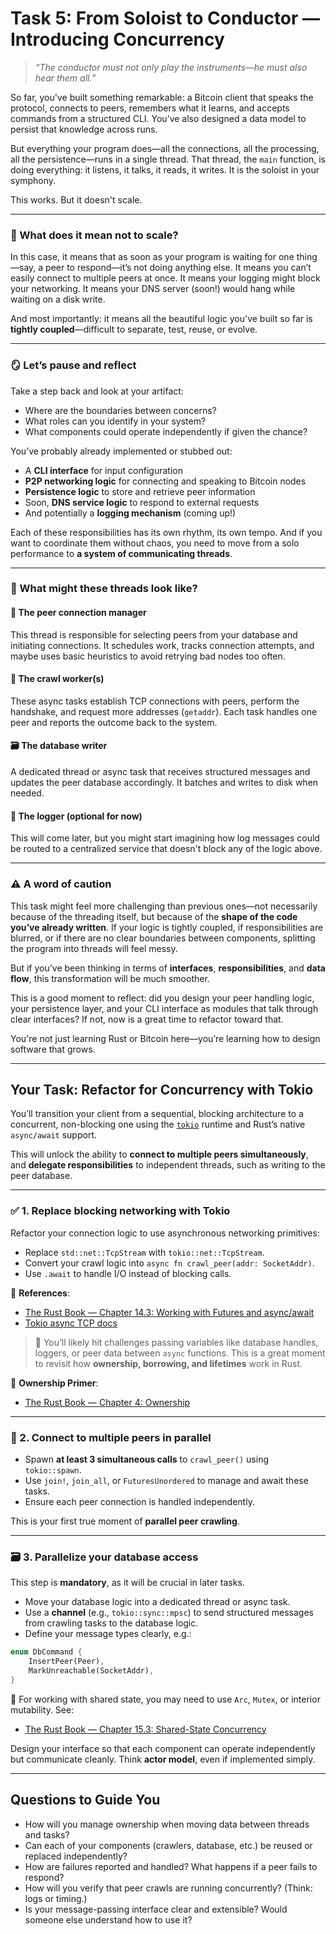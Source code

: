 # Task 5: From Soloist to Conductor — Introducing Concurrency

> *“The conductor must not only play the instruments—he must also hear them all.”*

So far, you've built something remarkable:
a Bitcoin client that speaks the protocol, connects to peers, remembers what it learns, and accepts commands from a structured CLI.
You’ve also designed a data model to persist that knowledge across runs.

But everything your program does—all the connections, all the processing, all the persistence—runs in a single thread.
That thread, the `main` function, is doing everything:
it listens, it talks, it reads, it writes.
It is the soloist in your symphony.

This works. But it doesn't scale.

---

### 🚧 What does it mean not to scale?

In this case, it means that as soon as your program is waiting for one thing—say, a peer to respond—it’s not doing anything else.
It means you can’t easily connect to multiple peers at once.
It means your logging might block your networking.
It means your DNS server (soon!)
would hang while waiting on a disk write.

And most importantly:
it means all the beautiful logic you've built so far is **tightly coupled**—difficult to separate, test, reuse, or evolve.

---

### 🪞 Let’s pause and reflect

Take a step back and look at your artifact:

- Where are the boundaries between concerns?
- What roles can you identify in your system?
- What components could operate independently if given the chance?

You’ve probably already implemented or stubbed out:

- A **CLI interface** for input configuration
- **P2P networking logic** for connecting and speaking to Bitcoin nodes
- **Persistence logic** to store and retrieve peer information
- Soon, **DNS service logic** to respond to external requests
- And potentially a **logging mechanism** (coming up!)

Each of these responsibilities has its own rhythm, its own tempo.
And if you want to coordinate them without chaos, you need to move from a solo performance to **a system of communicating threads**.

---

### 🧵 What might these threads look like?

#### 🧭 The peer connection manager

This thread is responsible for selecting peers from your database and initiating connections.
It schedules work, tracks connection attempts, and maybe uses basic heuristics to avoid retrying bad nodes too often.

#### 🔌 The crawl worker(s)

These async tasks establish TCP connections with peers, perform the handshake, and request more addresses (`getaddr`).
Each task handles one peer and reports the outcome back to the system.

#### 🗃️ The database writer

A dedicated thread or async task that receives structured messages and updates the peer database accordingly.
It batches and writes to disk when needed.

#### 🧾 The logger (optional for now)

This will come later, but you might start imagining how log messages could be routed to a centralized service that doesn't block any of the logic above.

---

### ⚠️ A word of caution

This task might feel more challenging than previous ones—not necessarily because of the threading itself, but because of the **shape of the code you’ve already written**.
If your logic is tightly coupled, if responsibilities are blurred, or if there are no clear boundaries between components, splitting the program into threads will feel messy.

But if you’ve been thinking in terms of **interfaces**, **responsibilities**, and **data flow**, this transformation will be much smoother.

This is a good moment to reflect:
did you design your peer handling logic, your persistence layer, and your CLI interface as modules that talk through clear interfaces?
If not, now is a great time to refactor toward that.

You're not just learning Rust or Bitcoin here—you’re learning how to design software that grows.

---

## Your Task: Refactor for Concurrency with Tokio

You’ll transition your client from a sequential, blocking architecture to a concurrent, non-blocking one using the [`tokio`](https://tokio.rs/) runtime and Rust’s native `async/await` support.

This will unlock the ability to **connect to multiple peers simultaneously**, and **delegate responsibilities** to independent threads, such as writing to the peer database.

---

### ✅ 1. Replace blocking networking with Tokio

Refactor your connection logic to use asynchronous networking primitives:

- Replace `std::net::TcpStream` with `tokio::net::TcpStream`.
- Convert your crawl logic into `async fn crawl_peer(addr: SocketAddr)`.
- Use `.await` to handle I/O instead of blocking calls.

🧭 **References**:
- [The Rust Book — Chapter 14.3: Working with Futures and async/await](https://doc.rust-lang.org/book/ch14-03-cargo-workspaces.html)
- [Tokio async TCP docs](https://docs.rs/tokio/latest/tokio/net/index.html)

> 🔎 You’ll likely hit challenges passing variables like database handles, loggers, or peer data between `async` functions.
> This is a great moment to revisit how **ownership, borrowing, and lifetimes** work in Rust.

📘 **Ownership Primer**:  
- [The Rust Book — Chapter 4: Ownership](https://doc.rust-lang.org/book/ch04-00-understanding-ownership.html)

---

### 🔄 2. Connect to multiple peers in parallel

- Spawn **at least 3 simultaneous calls** to `crawl_peer()` using `tokio::spawn`.
- Use `join!`, `join_all`, or `FuturesUnordered` to manage and await these tasks.
- Ensure each peer connection is handled independently.

This is your first true moment of **parallel peer crawling**.

---

### 🗃️ 3. Parallelize your database access

This step is **mandatory**, as it will be crucial in later tasks.

- Move your database logic into a dedicated thread or async task.
- Use a **channel** (e.g., `tokio::sync::mpsc`) to send structured messages from crawling tasks to the database logic.
- Define your message types clearly, e.g.:

```rust
enum DbCommand {
    InsertPeer(Peer),
    MarkUnreachable(SocketAddr),
}
```

📘 For working with shared state, you may need to use `Arc`, `Mutex`, or interior mutability. See:

- [The Rust Book — Chapter 15.3: Shared-State Concurrency](https://doc.rust-lang.org/book/ch15-05-interior-mutability.html)

Design your interface so that each component can operate independently but communicate cleanly.
Think **actor model**, even if implemented simply.

---

## Questions to Guide You

- How will you manage ownership when moving data between threads and tasks?
- Can each of your components (crawlers, database, etc.) be reused or replaced independently?
- How are failures reported and handled? What happens if a peer fails to respond?
- How will you verify that peer crawls are running concurrently? (Think: logs or timing.)
- Is your message-passing interface clear and extensible? Would someone else understand how to use it?